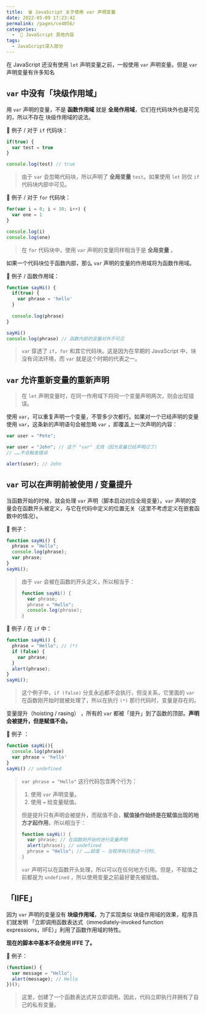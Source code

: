 ```yaml
---
title:  🗑 JavaScript 关于使用 var 声明变量
date: 2022-05-09 17:23:42
permalink: /pages/ce4056/
categories:
  -  📔 JavaScript 其他内容
tags: 
  - JavaScript深入部分
---
```

在 JavaScript 还没有使用 `let` 声明变量之前，一般使用 `var` 声明变量。但是 `var` 声明变量有许多知名



## `var` 中没有「块级作用域」

用 `var` 声明的变量，不是 **函数作用域** 就是 **全局作用域**，它们在代码块外也是可见的，所以不存在 块级作用域的说法。



🌰 例子 / 对于 `if` 代码块：

```js
if(true) {
  var test = true
}

console.log(test) // true 
```

> 由于 `var` 会忽略代码块，所以声明了 **全局变量** `test`。如果使用 `let` 则仅 `if` 代码块内部中可见。



🌰 例子 / 对于 `for` 代码块：
```js
for(var i = 0; i < 10; i++) {
  var one = 1
}

console.log(i)
console.log(one)
```

> 在 `for` 代码块中，使用 `var` 声明的变量同样相当于是 **全局变量** 。



如果一个代码块位于函数内部，那么 `var` 声明的变量的作用域将为函数作用域。

🌰 例子 / 函数作用域：

```js
function sayHi() {
  if(true) {
    var phrase = 'hello'
  }
  
  console.log(phrase)
}

sayHi()
console.log(phrase) // 函数内部的变量对外不可见
```

> `var` 穿透了 `if`，`for` 和其它代码块。这是因为在早期的 JavaScript 中，块没有词法环境，而 `var` 就是这个时期的代表之一。



## `var` 允许重新变量的重新声明

> 在 `let` 声明变量时，在同一作用域下将同一个变量声明两次，则会出现错误。

使用 `var`，可以重复声明一个变量，不管多少次都行。如果对一个已经声明的变量使用 `var`，这条新的声明语句会被忽略 `var` ，即覆盖上一次声明的内容：

```js
var user = "Pete";

var user = "John"; // 这个 "var" 无效（因为变量已经声明过了）
// ……不会触发错误

alert(user); // John
```



## `var` 可以在声明前被使用 / 变量提升

当函数开始的时候，就会处理 `var` 声明（脚本启动对应全局变量）。`var` 声明的变量会在函数开头被定义，与它在代码中定义的位置无关（这里不考虑定义在嵌套函数中的情况）。



🌰 例子：

```js
function sayHi() {
  phrase = "Hello";
  console.log(phrase);
  var phrase;
}
sayHi();
```

> 由于 `var` 会被在函数的开头定义，所以相当于：
> ```js
> function sayHi() {
>   var phrase;
>   phrase = "Hello";
>   console.log(phrase);
> }
> ```



🌰 例子 / 在 `if` 中：

```js
function sayHi() {
  phrase = "Hello"; // (*)
  if (false) {
    var phrase;
  }
  alert(phrase);
}
sayHi();
```

> 这个例子中，`if (false)` 分支永远都不会执行，但没关系，它里面的 `var` 在函数刚开始时就被处理了，所以在执行 `(*)` 那行代码时，变量是存在的。

变量提升（hoisting / rasing） ，所有的 `var` 都被「提升」到了函数的顶部。**声明会被提升，但是赋值不会。**

🌰 例子 ：

```js
function sayHi(){
  console.log(phrase)
  var phrase = 'hello'
}
sayHi() // undefined
```

> `var phrase = "Hello"` 这行代码包含两个行为：
>
> 1. 使用 `var` 声明变量。
> 2. 使用 `=` 给变量赋值。
>
> 但是提升只有声明会被提升，而赋值不会，**赋值操作始终是在赋值出现的地方才起作用**，所以相当于：
>
> ```js
> function sayHi() {
>   var phrase; // 在函数刚开始时进行变量声明
>   alert(phrase); // undefined
>   phrase = "Hello"; // ……赋值 — 当程序执行到这一行时。
> }
> ```
>
>  `var` 声明可以在函数开头处理，所以可以在任何地方引用。但是，不赋值之前都是为 `undefined` ，所以使用变量之前最好要先被赋值。



## 「IIFE」

因为 `var` 声明的变量没有 **块级作用域**，为了实现类似 块级作用域的效果，程序员们就发明 「立即调用函数表达式（immediately-invoked function expressions，IIFE）」利用了函数作用域的特性。

**现在的脚本中基本不会使用 IFFE 了。**



🌰 例子： 

```js
(function() {
  var message = "Hello";
  alert(message); // Hello
})();
```

> 这里，创建了一个函数表达式并立即调用。因此，代码立即执行并拥有了自己的私有变量。

